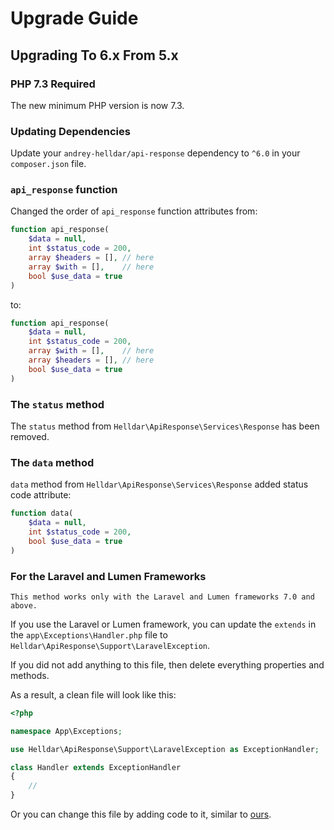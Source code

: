 # Upgrade Guide

## Upgrading To 6.x From 5.x

### PHP 7.3 Required

The new minimum PHP version is now 7.3.

### Updating Dependencies

Update your `andrey-helldar/api-response` dependency to `^6.0` in your `composer.json` file.


### `api_response` function

Changed the order of `api_response` function attributes from:
```php
function api_response(                      
    $data = null,
    int $status_code = 200,
    array $headers = [], // here
    array $with = [],    // here
    bool $use_data = true
)
```

to:
```php
function api_response(
    $data = null,
    int $status_code = 200,
    array $with = [],    // here
    array $headers = [], // here
    bool $use_data = true
)
```

### The `status` method

The `status` method from `Helldar\ApiResponse\Services\Response` has been removed.


### The `data` method

`data` method from `Helldar\ApiResponse\Services\Response` added status code attribute:
```php
function data(
    $data = null,
    int $status_code = 200,
    bool $use_data = true
)
```

### For the Laravel and Lumen Frameworks

    This method works only with the Laravel and Lumen frameworks 7.0 and above.

If you use the Laravel or Lumen framework, you can update the `extends` in the `app\Exceptions\Handler.php` file to `Helldar\ApiResponse\Support\LaravelException`.

If you did not add anything to this file, then delete everything properties and methods.

As a result, a clean file will look like this:
```php
<?php

namespace App\Exceptions;

use Helldar\ApiResponse\Support\LaravelException as ExceptionHandler;

class Handler extends ExceptionHandler
{
    //
}
```

Or you can change this file by adding code to it, similar to [ours](../src/Support/LaravelException.php).
